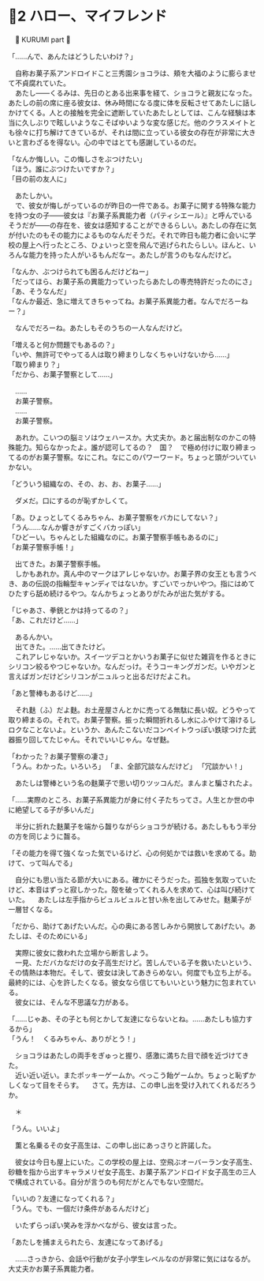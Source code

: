 ﻿# 🍨2 ハロー、マイフレンド

　🍬 KURUMI part 🍬

「……んで、あんたはどうしたいわけ？」

　自称お菓子系アンドロイドこと三秀園ショコラは、頬を大福のように膨らませて不貞腐れていた。  
　あたし――くるみは、先日のとある出来事を経て、ショコラと親友になった。あたしの前の席に座る彼女は、休み時間になる度に体を反転させてあたしに話しかけてくる。人との接触を完全に遮断していたあたしとしては、こんな経験は本当に久しぶりで眩しいようなこそばゆいような変な感じだ。他のクラスメイトとも徐々に打ち解けてきているが、それは間に立っている彼女の存在が非常に大きいと言わざるを得ない。心の中ではとても感謝しているのだ。

「なんか悔しい。この悔しさをぶつけたい」  
「ほう。誰にぶつけたいですか？」  
「目の前の友人に」

　あたしかい。  
　で、彼女が悔しがっているのが昨日の一件である。お菓子に関する特殊な能力を持つ女の子――彼女は『お菓子系異能力者（パティシエール）』と呼んでいるそうだが――の存在を、彼女は感知することができるらしい。あたしの存在に気が付いたのもその能力によるものなんだそうだ。それで昨日も能力者に会いに学校の屋上へ行ったところ、ひょいっと空を飛んで逃げられたらしい。ほんと、いろんな能力を持った人がいるもんだなー。あたしが言うのもなんだけど。

「なんか、ぶつけられても困るんだけどねー」  
「だってほら、お菓子系の異能力っていったらあたしの専売特許だったのにさ」  
「あ、そうなんだ」  
「なんか最近、急に増えてきちゃってね。お菓子系異能力者。なんでだろーねー？」

　なんでだろーね。あたしもそのうちの一人なんだけど。

「増えると何か問題でもあるの？」  
「いや、無許可でやってる人は取り締まりしなくちゃいけないから……」  
「取り締まり？」  
「だから、お菓子警察として……」

　……  
　お菓子警察。  
　……  
　お菓子警察。

　あれか。こいつの脳ミソはウェハースか。大丈夫か。あと届出制なのかこの特殊能力。知らなかったよ。誰が認可してるの？　国？　で極め付けに取り締まってるのがお菓子警察。なにこれ。なにこのパワーワード。ちょっと頭がついていかない。

「どういう組織なの、その、お、お、お菓子……」

　ダメだ。口にするのが恥ずかしくて。

「あ。ひょっとしてくるみちゃん、お菓子警察をバカにしてない？」  
「うん……なんか響きがすごくバカっぽい」  
「ひどーい。ちゃんとした組織なのに。お菓子警察手帳もあるのに」  
「お菓子警察手帳！」

　出てきた。お菓子警察手帳。  
　しかもあれか。真ん中のマークはアレじゃないか。お菓子界の女王とも言うべき、あの伝説の指輪型キャンディではないか。すごいでっかいやつ。指にはめてひたすら舐め続けるやつ。なんかちょっとありがたみが出た気がする。

「じゃあさ、拳銃とかは持ってるの？」  
「あ、これだけど……」

　あるんかい。  
　出てきた。……出てきたけど。  
　これアレじゃないか。スイーツデコとかいうお菓子に似せた雑貨を作るときにシリコン絞るやつじゃないか。なんだっけ。そうコーキングガンだ。いやガンと言えばガンだけどシリコンがニュルっと出るだけだよこれ。

「あと警棒もあるけど……」

　それ麩（ふ）だよ麩。お土産屋さんとかに売ってる無駄に長い奴。どうやって取り締まるの。それで。お菓子警察。振った瞬間折れるし水にふやけて溶けるしロクなことないよ。というか、あんたこないだコンペイトウっぽい鉄球つけた武器振り回してたじゃん。それでいいじゃん。なぜ麩。

「わかった？お菓子警察の凄さ」  
「うん。わかった。いろいろ」
「ま、全部冗談なんだけど」
「冗談かい！」

　あたしは警棒という名の麩菓子で思い切りツッコんだ。まんまと騙されたよ。

「……実際のところ、お菓子系異能力が身に付く子たちってさ。人生とか世の中に絶望してる子が多いんだ」

　半分に折れた麩菓子を端から齧りながらショコラが続ける。あたしももう半分の方を同じように齧る。

「その能力を得て強くなった気でいるけど、心の何処かでは救いを求めてる。助けて、って叫んでる」

　自分にも思い当たる節が大いにある。確かにそうだった。孤独を気取っていたけど、本音はずっと寂しかった。殻を破ってくれる人を求めて、心は叫び続けていた。
　あたしは左手指からビュルビュルと甘い糸を出してみせた。麩菓子が一層甘くなる。

「だから、助けてあげたいんだ。心の奥にある苦しみから開放してあげたい。あたしは、そのためにいる」

　実際に彼女に救われた立場から断言しよう。  
　一見、ただバカなだけの女子高生だけど。苦しんでいる子を救いたいという、その情熱は本物だ。そして、彼女は決してあきらめない。何度でも立ち上がる。最終的には、心を許したくなる。彼女なら信じてもいいという魅力に包まれている。  
　彼女には、そんな不思議な力がある。

「……じゃあ、その子とも何とかして友達にならないとね。……あたしも協力するから」  
「うん！　くるみちゃん、ありがとう！」

　ショコラはあたしの両手をぎゅっと握り、感激に満ちた目で顔を近づけてきた。  
　近い近い近い。またポッキーゲームか。べっこう飴ゲームか。ちょっと恥ずかしくなって目をそらす。
　さて。先方は、この申し出を受け入れてくれるだろうか。

　＊

「うん。いいよ」

　薫と名乗るその女子高生は、この申し出にあっさりと許諾した。

　彼女は今日も屋上にいた。この学校の屋上は、空飛ぶオーバーラン女子高生、砂糖を指から出すキャラメリゼ女子高生、お菓子系アンドロイド女子高生の三人で構成されている。自分が言うのも何だがとんでもない空間だ。

「いいの？友達になってくれる？」  
「うん。でも、一個だけ条件があるんだけど」

　いたずらっぽい笑みを浮かべながら、彼女は言った。

「あたしを捕まえられたら、友達になってあげる」

　……さっきから、会話や行動が女子小学生レベルなのが非常に気にはなるが。大丈夫かお菓子系異能力者。
